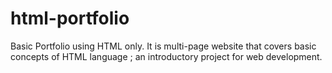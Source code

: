 # html-portfolio
Basic Portfolio using HTML only. It is multi-page website that covers basic concepts of HTML language ; an introductory project for web development.
